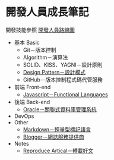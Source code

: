 開發人員成長筆記
============
 
開發技能參照 [開發人員路線圖](https://github.com/goodjack/developer-roadmap-chinese "前去看看～")

* 基本 Basic
    * Git－版本控制
    * Algorithm－演算法
    * SOLID、KISS、YAGNI－設計原則
	* [Design Pattern－設計模式](/1_Basic/Design_Pattern/README.md "點我看 Design Pattern！")
    * GitHub－版本控制程式碼代管服務
* 前端 Front-end
	* [Javascript－Functional Languages](/2_FrontEnd/Javascript/README.md "點我看 Javascript！")
* 後端 Back-end
	* [Oracle－關聯式資料庫管理系統](/3_BackEnd/Oracle/README.md "點我看 Oracle！")
* DevOps 
* Other
    * [Markdown－輕量型標記語言](/5_Other/Markdown/README.md "點我看 Markdown！")
	* [Blogger－網誌服務提供商](/5_Other/Blogger/README.md "點我看 Blogger！")
* Notes
	* [Reproduce Artical－轉載好文](/6_Notes/Reproduce/README.md "點我看轉載好文！")